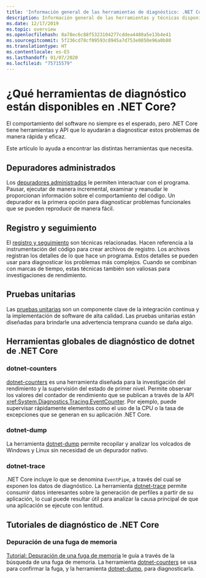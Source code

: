 ```yaml
---
title: 'Información general de las herramientas de diagnóstico: .NET Core'
description: Información general de las herramientas y técnicas disponibles para diagnosticar las aplicaciones de .NET Core.
ms.date: 12/17/2019
ms.topic: overview
ms.openlocfilehash: 0a78ec6c88f5323104277cddea4480a5e13b4e41
ms.sourcegitcommit: 5f236cd78cf09593c8945a7d753e0850e96a0b80
ms.translationtype: HT
ms.contentlocale: es-ES
ms.lasthandoff: 01/07/2020
ms.locfileid: "75715579"
---
```

# <a name="what-diagnostic-tools-are-available-in-net-core"></a>¿Qué herramientas de diagnóstico están disponibles en .NET Core?

El comportamiento del software no siempre es el esperado, pero .NET Core tiene herramientas y API que lo ayudarán a diagnosticar estos problemas de manera rápida y eficaz.

Este artículo lo ayuda a encontrar las distintas herramientas que necesita.

## <a name="managed-debuggers"></a>Depuradores administrados

Los [depuradores administrados](managed-debuggers.md) le permiten interactuar con el programa. Pausar, ejecutar de manera incremental, examinar y reanudar le proporcionan información sobre el comportamiento del código. Un depurador es la primera opción para diagnosticar problemas funcionales que se pueden reproducir de manera fácil.

## <a name="logging-and-tracing"></a>Registro y seguimiento

El [registro y seguimiento](logging-tracing.md) son técnicas relacionadas. Hacen referencia a la instrumentación del código para crear archivos de registro. Los archivos registran los detalles de lo que hace un programa. Estos detalles se pueden usar para diagnosticar los problemas más complejos. Cuando se combinan con marcas de tiempo, estas técnicas también son valiosas para investigaciones de rendimiento.

## <a name="unit-testing"></a>Pruebas unitarias

Las [pruebas unitarias](../testing/index.md) son un componente clave de la integración continua y la implementación de software de alta calidad. Las pruebas unitarias están diseñadas para brindarle una advertencia temprana cuando se daña algo.

## <a name="net-core-dotnet-diagnostic-global-tools"></a>Herramientas globales de diagnóstico de dotnet de .NET Core

### <a name="dotnet-counters"></a>dotnet-counters

[dotnet-counters](dotnet-counters.md) es una herramienta diseñada para la investigación del rendimiento y la supervisión del estado de primer nivel. Permite observar los valores del contador de rendimiento que se publican a través de la API <xref:System.Diagnostics.Tracing.EventCounter>. Por ejemplo, puede supervisar rápidamente elementos como el uso de la CPU o la tasa de excepciones que se generan en su aplicación .NET Core.

### <a name="dotnet-dump"></a>dotnet-dump

La herramienta [dotnet-dump](dotnet-dump.md) permite recopilar y analizar los volcados de Windows y Linux sin necesidad de un depurador nativo.

### <a name="dotnet-trace"></a>dotnet-trace

.NET Core incluye lo que se denomina `EventPipe`, a través del cual se exponen los datos de diagnóstico. La herramienta [dotnet-trace](dotnet-trace.md) permite consumir datos interesantes sobre la generación de perfiles a partir de su aplicación, lo cual puede resultar útil para analizar la causa principal de que una aplicación se ejecute con lentitud.

## <a name="net-core-diagnostics-tutorials"></a>Tutoriales de diagnóstico de .NET Core

### <a name="debug-a-memory-leak"></a>Depuración de una fuga de memoria

[Tutorial: Depuración de una fuga de memoria](debug-memory-leak.md) le guía a través de la búsqueda de una fuga de memoria. La herramienta [dotnet-counters](dotnet-counters.md) se usa para confirmar la fuga, y la herramienta [dotnet-dump](dotnet-dump.md), para diagnosticarla.
